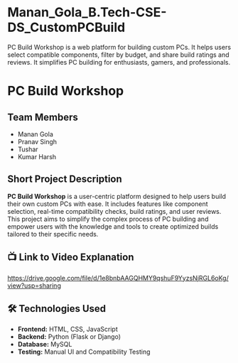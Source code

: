 # Manan_Gola_B.Tech-CSE-DS_CustomPCBuild
PC Build Workshop is a web platform for building custom PCs. It helps users select compatible components, filter by budget, and share build ratings and reviews. It simplifies PC building for enthusiasts, gamers, and professionals.
# PC Build Workshop

## Team Members
- Manan Gola  
- Pranav Singh  
- Tushar  
- Kumar Harsh  

## Short Project Description
**PC Build Workshop** is a user-centric platform designed to help users build their own custom PCs with ease. It includes features like component selection, real-time compatibility checks, build ratings, and user reviews. This project aims to simplify the complex process of PC building and empower users with the knowledge and tools to create optimized builds tailored to their specific needs.

## 📺 Link to Video Explanation
https://drive.google.com/file/d/1e8bnbAAGQHMY9qshuF9YyzsNjRGL6oKg/view?usp=sharing
## 🛠️ Technologies Used
- **Frontend:** HTML, CSS, JavaScript  
- **Backend:** Python (Flask or Django)  
- **Database:** MySQL  
- **Testing:** Manual UI and Compatibility Testing
